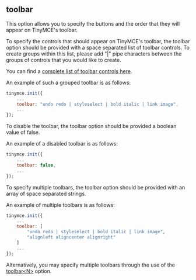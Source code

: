 ## toolbar

This option allows you to specify the buttons and the order that they will appear on TinyMCE's toolbar.

To specify the controls that should appear on TinyMCE's toolbar, the toolbar option should be provided with a space separated list of toolbar controls. To create groups within this list, please add "|" pipe characters between the groups of controls that you would like to create.

You can find a [complete list of toolbar controls here](http://www.tinymce.com/wiki.php/Controls).

An example of such a grouped toolbar is as follows:

```js
tinymce.init({
    ...
    toolbar: "undo redo | styleselect | bold italic | link image",
    ...
});
```

To disable the toolbar, the toolbar option should be provided a boolean value of false.

An example of a disabled toolbar is as follows:

```js
tinymce.init({
    ...
    toolbar: false,
    ...
});
```

To specify multiple toolbars, the toolbar option should be provided with an array of space separated strings.

An example of multiple toolbars is as follows:

```js
tinymce.init({
    ...
    toolbar: [
        "undo redo | styleselect | bold italic | link image",
        "alignleft aligncenter alignright"
    ]
    ...
});
```

Alternatively, you may specify multiple toolbars through the use of the [toolbar&lt;N&gt;](#toolbar<N>) option.

